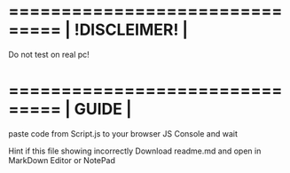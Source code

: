 ===============================
|        !DISCLEIMER!         |
===============================
Do not test on real pc!

===============================
|            GUIDE            |
===============================
paste code from Script.js to your browser JS Console and wait

Hint
if this file showing incorrectly
Download readme.md and open in MarkDown Editor or NotePad

